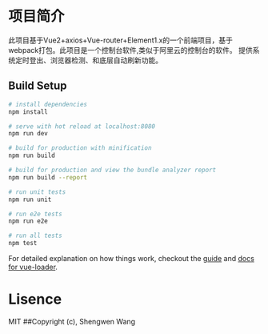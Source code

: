 # 项目简介
此项目基于Vue2+axios+Vue-router+Element1.x的一个前端项目，基于webpack打包。此项目是一个控制台软件,类似于阿里云的控制台的软件。
提供系统定时登出、浏览器检测、和底层自动刷新功能。


## Build Setup

``` bash
# install dependencies
npm install

# serve with hot reload at localhost:8080
npm run dev

# build for production with minification
npm run build

# build for production and view the bundle analyzer report
npm run build --report

# run unit tests
npm run unit

# run e2e tests
npm run e2e

# run all tests
npm test
```

For detailed explanation on how things work, checkout the [guide](http://vuejs-templates.github.io/webpack/) and [docs for vue-loader](http://vuejs.github.io/vue-loader).
# Lisence
MIT
##Copyright (c), Shengwen Wang
